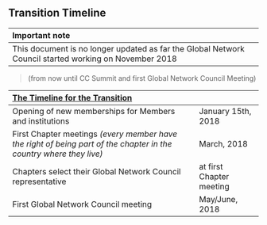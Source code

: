## Transition Timeline

| **Important note** |
|:--|
| This document is no longer updated as far the Global Network Council started working on November 2018 |

> (from now until CC Summit and first Global Network Council Meeting)

| [The Timeline for the Transition](https://creativecommons.org/2017/12/08/network-strategy-transition-towards-new-model/) |  |
|:--|:--|
| Opening of new memberships for Members and institutions  | January 15th, 2018 |
| First Chapter meetings _(every member have the right of being part of the chapter in the country where they live)_ | March, 2018 |
| Chapters select their Global Network Council representative | at first Chapter meeting |
| First Global Network Council meeting | May/June, 2018 |